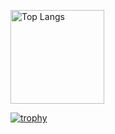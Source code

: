 <p align="left"> 
  <img alt="Top Langs" height="150px" src="https://github-readme-stats.vercel.app/api/top-langs/?username=Gomichan10&layout=compact&show_icons=true&theme=dark" />
</p>

[![trophy](https://github-profile-trophy.vercel.app/?username=caf112&theme=onedark&column=6
)](https://github.com/ryo-ma/github-profile-trophy)
<!--
**caf112/caf112** is a ✨ _special_ ✨ repository because its `README.md` (this file) appears on your GitHub profile.

Here are some ideas to get you started:

- 🔭 I’m currently working on ...
- 🌱 I’m currently learning ...
- 👯 I’m looking to collaborate on ...
- 🤔 I’m looking for help with ...
- 💬 Ask me about ...
- 📫 How to reach me: ...
- 😄 Pronouns: ...
- ⚡ Fun fact: ...
-->
